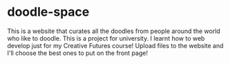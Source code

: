 # doodle-space
This is a website that curates all the doodles from people around the world who like to doodle.
This is a project for university.
I learnt how to web develop just for my Creative Futures course!
Upload files to the website and I'll choose the best ones to put on the front page!
